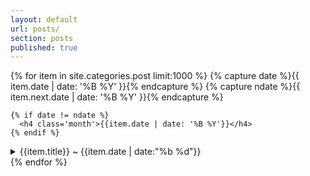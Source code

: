 ```yaml
---
layout: default
url: posts/
section: posts
published: true
---
```


<div class='listing col6 pad4h margin3'>
  {% for item in site.categories.post limit:1000 %}
    {% capture date %}{{ item.date | date: '%B %Y' }}{% endcapture %}
    {% capture ndate %}{{ item.next.date | date: '%B %Y' }}{% endcapture %}

    {% if date != ndate %}
      <h4 class='month'>{{item.date | date: '%B %Y'}}</h4>
    {% endif %}
  <details class='splash'>
    <summary>
        {{item.title}} 
        <span class='date'>
          &#126; {{item.date | date:"%b %d"}}
        </span>
    </summary>
    <h1><a href="{{site.url}}{{page.url}}">{{ item.title }}<a></h1>
    {{ item.content }}
  </details>
  {% endfor %}
</div>
